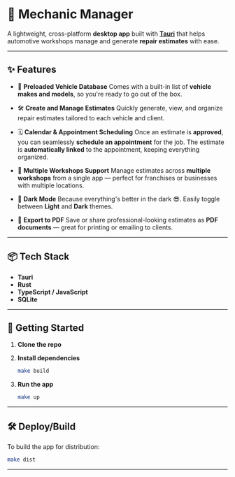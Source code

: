 # 🔧 Mechanic Manager

A lightweight, cross-platform **desktop app** built with **[Tauri](https://tauri.app/)** that helps automotive workshops manage and generate **repair estimates** with ease.

---

## ✨ Features

- 🚗 **Preloaded Vehicle Database**
  Comes with a built-in list of **vehicle makes and models**, so you're ready to go out of the box.

- 🛠️ **Create and Manage Estimates**
  Quickly generate, view, and organize repair estimates tailored to each vehicle and client.

- 🗓️ **Calendar & Appointment Scheduling**
  Once an estimate is **approved**, you can seamlessly **schedule an appointment** for the job. The estimate is **automatically linked** to the appointment, keeping everything organized.

- 🏢 **Multiple Workshops Support**
  Manage estimates across **multiple workshops** from a single app — perfect for franchises or businesses with multiple locations.

- 🖤 **Dark Mode**
  Because everything's better in the dark 😎. Easily toggle between **Light** and **Dark** themes.

- 📄 **Export to PDF**
  Save or share professional-looking estimates as **PDF documents** — great for printing or emailing to clients.

---

## 📦 Tech Stack

- **Tauri**
- **Rust**
- **TypeScript / JavaScript**
- **SQLite**

---

## 🚀 Getting Started

1. **Clone the repo**

2. **Install dependencies**

   ```bash
   make build
   ```

3. **Run the app**

   ```bash
   make up
   ```

---

## 🛠️ Deploy/Build

To build the app for distribution:

```bash
make dist
```

---
